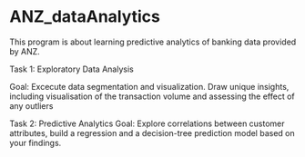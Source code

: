# ANZ_dataAnalytics
This program is about learning predictive analytics of banking data provided by ANZ.  

Task 1: Exploratory Data Analysis

Goal: Excecute data segmentation and visualization. Draw unique insights, including visualisation 
of the transaction volume and assessing the effect of any outliers

Task 2: Predictive Analytics
Goal: Explore correlations between customer attributes, build a regression and a decision-tree prediction model based on your findings.
